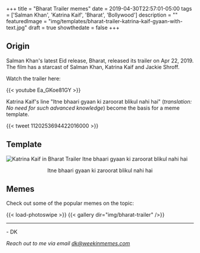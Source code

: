 +++
title = "Bharat Trailer memes"
date = 2019-04-30T22:57:01-05:00
tags = ['Salman Khan', 'Katrina Kaif', 'Bharat', 'Bollywood']
description = ""
featuredImage = "img/templates/bharat-trailer-katrina-kaif-gyaan-with-text.jpg"
draft = true
showthedate = false
+++

## Origin

Salman Khan's latest Eid release, Bharat, released its trailer on Apr 22, 2019. The film has a starcast of Salman Khan, Katrina Kaif and Jackie Shroff.

Watch the trailer here:
<!--more-->

{{< youtube Ea_GKoe81GY >}}

Katrina Kaif's line "Itne bhaari gyaan ki zaroorat blikul nahi hai" (*translation: No need for such advanced knowledge*) become the basis for a meme template.

{{< tweet 1120253694422016000 >}}

## Template

![Katrina Kaif in Bharat Trailer Itne bhaari gyaan ki zaroorat blikul nahi hai](img/templates/bharat-trailer-katrina-kaif-gyaan-with-text.jpg)
<center>Itne bhaari gyaan ki zaroorat blikul nahi hai</center>

## Memes

Check out some of the popular memes on the topic:

{{< load-photoswipe >}}
{{< gallery dir="img/bharat-trailer" />}}

---
\- DK

*Reach out to me via email dk@weekinmemes.com*